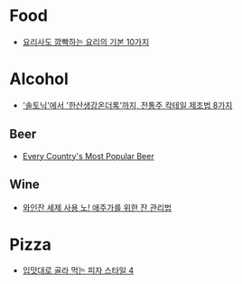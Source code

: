Food
====
* [요리사도 깜빡하는 요리의 기본 10가지](http://www.huffingtonpost.kr/2015/01/29/story_n_6568480.html)

# Alcohol
* ['솔토닉'에서 '한산생강온더록'까지, 전통주 칵테일 제조법 8가지](http://www.huffingtonpost.kr/2015/02/05/story_n_6627732.html)

## Beer
* [Every Country's Most Popular Beer](http://www.refinedguy.com/wp-content/uploads/2015/03/Every-Countrys-Most-Popular-Beer-for-real.jpg)

## Wine
* [와인잔 세제 사용 노! 애주가를 위한 잔 관리법](http://www.huffingtonpost.kr/2015/03/08/story_n_6824738.html)

# Pizza
* [입맛대로 골라 먹는 피자 스타일 4](http://www.huffingtonpost.kr/2015/03/26/story_n_6947066.html)
